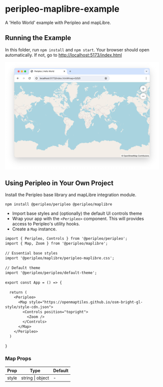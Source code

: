 # peripleo-maplibre-example

A 'Hello World' example with Peripleo and mapLibre.

## Running the Example

In this folder, run `npm install` and `npm start`. Your browser should open automatically. 
If not, go to <http://localhost:5173/index.html>

![Hello World example](screenshot.jpg)

## Using Peripleo in Your Own Project

Install the Peripleo base library and mapLibre integration module.

```
npm install @peripleo/peripleo @peripleo/maplibre
```

- Import base styles and (optionally) the default UI controls theme
- Wrap your app with the `<Peripleo>` component. This will provides access to Peripleo's utility hooks.
- Create a `Map` instance.

```tsx
import { Peripleo, Controls } from '@peripleo/peripleo';
import { Map, Zoom } from '@peripleo/maplibre';

// Essential base styles
import '@peripleo/maplibre/peripleo-maplibre.css';

// Default theme
import '@peripleo/peripleo/default-theme';

export const App = () => {

  return (
    <Peripleo>
      <Map style="https://openmaptiles.github.io/osm-bright-gl-style/style-cdn.json">
        <Controls position="topright">
          <Zoom />
        </Controls>
      </Map>
    </Peripleo>
  )

}
```

### Map Props

| Prop  | Type             | Default |
|-------|------------------|---------|
| style | string \| object | -       |
